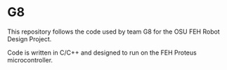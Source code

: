 # G8

This repository follows the code used by team G8 for the OSU FEH Robot Design Project.

Code is written in C/C++ and designed to run on the FEH Proteus microcontroller.
